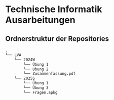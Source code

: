 # Technische Informatik Ausarbeitungen

## Ordnerstruktur der Repositories

```txt
.
└── LVA
    └── 2024W
        └── Übung 1
        └── Übung 2
        └── Zusammenfassung.pdf
    └── 2025S
        └── Übung 1
        └── Übung 3
        └── Fragen.apkg

```
